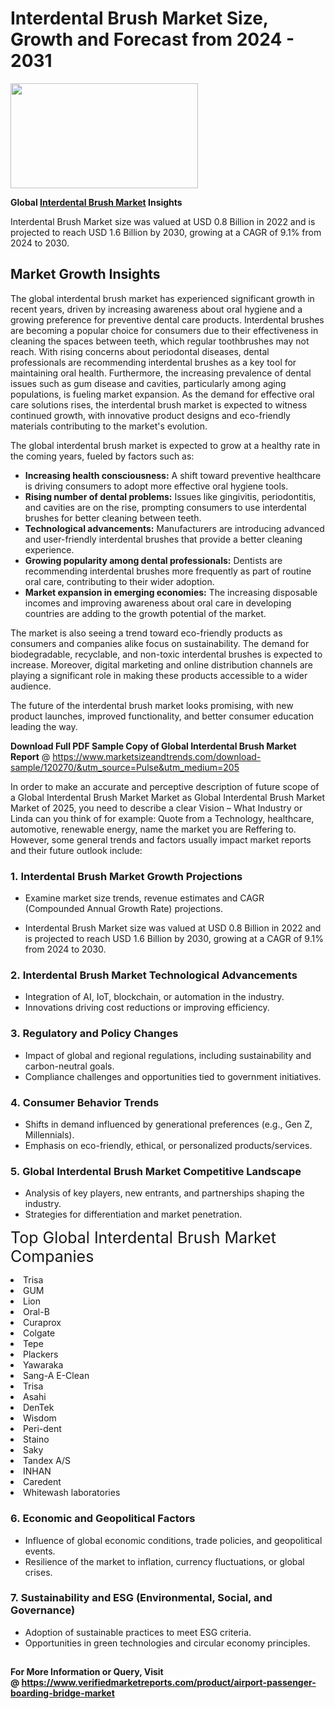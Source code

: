 <H1>Interdental Brush Market Size, Growth and Forecast from 2024 - 2031</H1><img class="aligncenter size-medium wp-image-584254" src="https://thirdeyenews.in/wp-content/uploads/2024/09/Global-Market-Research-300x168.jpeg" alt="" width="300" height="168" /><p><strong>Global&nbsp;<a href="https://www.marketsizeandtrends.com/download-sample/120270/&amp;utm_source=Pulse&amp;utm_medium=205">Interdental Brush Market</a> Insights</strong></p><p>Interdental Brush Market size was valued at USD 0.8 Billion in 2022 and is projected to reach USD 1.6 Billion by 2030, growing at a CAGR of 9.1% from 2024 to 2030.</p><p><h2>Market Growth Insights</h2> The global interdental brush market has experienced significant growth in recent years, driven by increasing awareness about oral hygiene and a growing preference for preventive dental care products. Interdental brushes are becoming a popular choice for consumers due to their effectiveness in cleaning the spaces between teeth, which regular toothbrushes may not reach. With rising concerns about periodontal diseases, dental professionals are recommending interdental brushes as a key tool for maintaining oral health. Furthermore, the increasing prevalence of dental issues such as gum disease and cavities, particularly among aging populations, is fueling market expansion. As the demand for effective oral care solutions rises, the interdental brush market is expected to witness continued growth, with innovative product designs and eco-friendly materials contributing to the market's evolution. <p>The global interdental brush market is expected to grow at a healthy rate in the coming years, fueled by factors such as:</p> <ul> <li><strong>Increasing health consciousness:</strong> A shift toward preventive healthcare is driving consumers to adopt more effective oral hygiene tools.</li> <li><strong>Rising number of dental problems:</strong> Issues like gingivitis, periodontitis, and cavities are on the rise, prompting consumers to use interdental brushes for better cleaning between teeth.</li> <li><strong>Technological advancements:</strong> Manufacturers are introducing advanced and user-friendly interdental brushes that provide a better cleaning experience.</li> <li><strong>Growing popularity among dental professionals:</strong> Dentists are recommending interdental brushes more frequently as part of routine oral care, contributing to their wider adoption.</li> <li><strong>Market expansion in emerging economies:</strong> The increasing disposable incomes and improving awareness about oral care in developing countries are adding to the growth potential of the market.</li> </ul> <p>The market is also seeing a trend toward eco-friendly products as consumers and companies alike focus on sustainability. The demand for biodegradable, recyclable, and non-toxic interdental brushes is expected to increase. Moreover, digital marketing and online distribution channels are playing a significant role in making these products accessible to a wider audience.</p> <p>The future of the interdental brush market looks promising, with new product launches, improved functionality, and better consumer education leading the way.</p> </p><p><span class=""><strong>Download Full PDF Sample Copy of Global Interdental Brush Market Report</strong> @ <a href="https://www.marketsizeandtrends.com/download-sample/120270/&amp;utm_source=Pulse&amp;utm_medium=205" target="_blank">https://www.marketsizeandtrends.com/download-sample/120270/&amp;utm_source=Pulse&amp;utm_medium=205</a></span></p><p>In order to make an accurate and perceptive description of future scope of a Global&nbsp;Interdental Brush Market Market as Global&nbsp;Interdental Brush Market Market of 2025, you need to describe a clear Vision &ndash; What Industry or Linda can you think of for example: Quote from a Technology, healthcare, automotive, renewable energy, name the market you are Reffering to. However, some general trends and factors usually impact market reports and their future outlook include:</p><h3>1.&nbsp;<strong>Interdental Brush Market Growth Projections</strong></h3><ul><li>Examine market size trends, revenue estimates and CAGR (Compounded Annual Growth Rate) projections.</li><li><p>Interdental Brush Market size was valued at USD 0.8 Billion in 2022 and is projected to reach USD 1.6 Billion by 2030, growing at a CAGR of 9.1% from 2024 to 2030.</p></li></ul><h3>2.&nbsp;<strong>Interdental Brush Market Technological Advancements</strong></h3><ul><li>Integration of AI, IoT, blockchain, or automation in the industry.</li><li>Innovations driving cost reductions or improving efficiency.</li></ul><h3>3.&nbsp;<strong>Regulatory and Policy Changes</strong></h3><ul><li>Impact of global and regional regulations, including sustainability and carbon-neutral goals.</li><li>Compliance challenges and opportunities tied to government initiatives.</li></ul><h3>4.&nbsp;<strong>Consumer Behavior Trends</strong></h3><ul><li>Shifts in demand influenced by generational preferences (e.g., Gen Z, Millennials).</li><li>Emphasis on eco-friendly, ethical, or personalized products/services.</li></ul><h3>5.&nbsp;<strong>Global Interdental Brush Market Competitive Landscape</strong></h3><ul><li>Analysis of key players, new entrants, and partnerships shaping the industry.</li><li>Strategies for differentiation and market penetration.</li></ul><p data-pm-slice="1 1 []"><span style="color: inherit; font-family: inherit; font-size: 25px;">Top Global Interdental Brush Market Companies</span></p><div class="" data-test-id=""><p><li>Trisa</li><li> GUM</li><li> Lion</li><li> Oral-B</li><li> Curaprox</li><li> Colgate</li><li> Tepe</li><li> Plackers</li><li> Yawaraka</li><li> Sang-A E-Clean</li><li> Trisa</li><li> Asahi</li><li> DenTek</li><li> Wisdom</li><li> Peri-dent</li><li> Staino</li><li> Saky</li><li> Tandex A/S</li><li> INHAN</li><li> Caredent</li><li> Whitewash laboratories</li></p></div><h3>6.&nbsp;<strong>Economic and Geopolitical Factors</strong></h3><ul><li>Influence of global economic conditions, trade policies, and geopolitical events.</li><li>Resilience of the market to inflation, currency fluctuations, or global crises.</li></ul><h3>7.&nbsp;<strong>Sustainability and ESG (Environmental, Social, and Governance)</strong></h3><ul><li>Adoption of sustainable practices to meet ESG criteria.</li><li>Opportunities in green technologies and circular economy principles.</li></ul><h2><strong style="font-size: 14px;">For More Information or Query, Visit @&nbsp;</strong><a style="background-color: #ffffff; font-size: 14px;" href="https://www.marketsizeandtrends.com/report/interdental-brush-market/" target="_blank">https://www.verifiedmarketreports.com/product/airport-passenger-boarding-bridge-market</a></h2>
